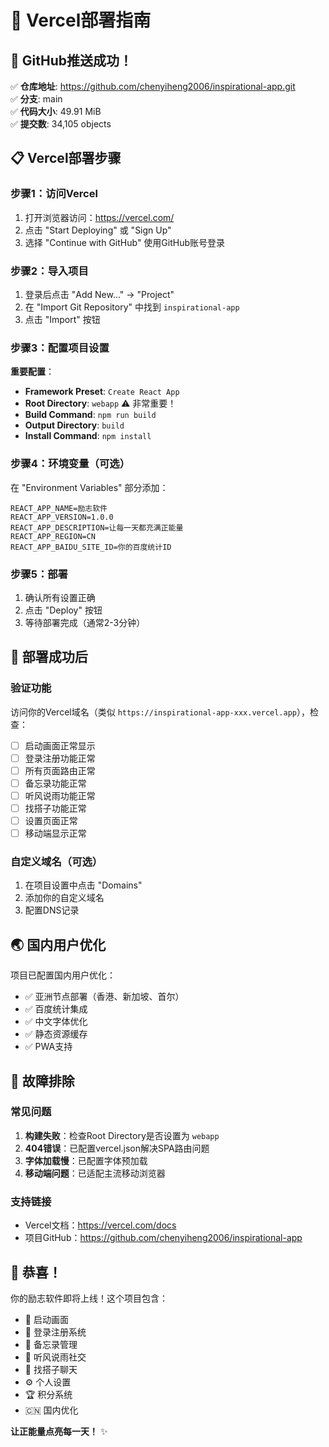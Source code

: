 # 🚀 Vercel部署指南

## 🎉 GitHub推送成功！

✅ **仓库地址**: https://github.com/chenyiheng2006/inspirational-app.git  
✅ **分支**: main  
✅ **代码大小**: 49.91 MiB  
✅ **提交数**: 34,105 objects  

## 📋 Vercel部署步骤

### 步骤1：访问Vercel
1. 打开浏览器访问：https://vercel.com/
2. 点击 "Start Deploying" 或 "Sign Up"
3. 选择 "Continue with GitHub" 使用GitHub账号登录

### 步骤2：导入项目
1. 登录后点击 "Add New..." → "Project"
2. 在 "Import Git Repository" 中找到 `inspirational-app`
3. 点击 "Import" 按钮

### 步骤3：配置项目设置
**重要配置**：
- **Framework Preset**: `Create React App`
- **Root Directory**: `webapp` ⚠️ 非常重要！
- **Build Command**: `npm run build`
- **Output Directory**: `build`
- **Install Command**: `npm install`

### 步骤4：环境变量（可选）
在 "Environment Variables" 部分添加：
```
REACT_APP_NAME=励志软件
REACT_APP_VERSION=1.0.0
REACT_APP_DESCRIPTION=让每一天都充满正能量
REACT_APP_REGION=CN
REACT_APP_BAIDU_SITE_ID=你的百度统计ID
```

### 步骤5：部署
1. 确认所有设置正确
2. 点击 "Deploy" 按钮
3. 等待部署完成（通常2-3分钟）

## 🎯 部署成功后

### 验证功能
访问你的Vercel域名（类似 `https://inspirational-app-xxx.vercel.app`），检查：
- [ ] 启动画面正常显示
- [ ] 登录注册功能正常
- [ ] 所有页面路由正常
- [ ] 备忘录功能正常
- [ ] 听风说雨功能正常
- [ ] 找搭子功能正常
- [ ] 设置页面正常
- [ ] 移动端显示正常

### 自定义域名（可选）
1. 在项目设置中点击 "Domains"
2. 添加你的自定义域名
3. 配置DNS记录

## 🌏 国内用户优化

项目已配置国内用户优化：
- ✅ 亚洲节点部署（香港、新加坡、首尔）
- ✅ 百度统计集成
- ✅ 中文字体优化
- ✅ 静态资源缓存
- ✅ PWA支持

## 🔧 故障排除

### 常见问题
1. **构建失败**：检查Root Directory是否设置为 `webapp`
2. **404错误**：已配置vercel.json解决SPA路由问题
3. **字体加载慢**：已配置字体预加载
4. **移动端问题**：已适配主流移动浏览器

### 支持链接
- Vercel文档：https://vercel.com/docs
- 项目GitHub：https://github.com/chenyiheng2006/inspirational-app

## 🎊 恭喜！

你的励志软件即将上线！这个项目包含：
- 🚀 启动画面
- 🔐 登录注册系统
- 📝 备忘录管理
- 🌟 听风说雨社交
- 👥 找搭子聊天
- ⚙️ 个人设置
- 🏆 积分系统
- 🇨🇳 国内优化

**让正能量点亮每一天！** ✨